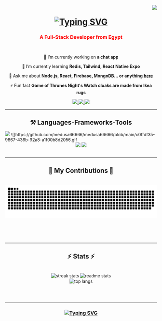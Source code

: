<img align="right" src="https://visitor-badge.laobi.icu/badge?page_id=medusa66666.medusa66666&right_color=purple" />

<h1 align="center">
 <a href="https://git.io/typing-svg"><img src="https://readme-typing-svg.herokuapp.com?font=roboto&size=37&duration=4000&pause=100&color=D06AEC&center=true&vCenter=true&random=false&width=500&height=70&lines=Hi+There!;I'm+Nadeen+Elsayed" alt="Typing SVG" /></a>
</h1>

<h3 align="center" style="color:red;">A Full-Stack Developer from Egypt</h3>

<br/>

<div align="center">
 
 🔭 I’m currently working on **a chat app**
 
 🌱 I’m currently learning **Redis, Tailwind, React Native Expo**

 💬 Ask me about **Node.js, React, Firebase, MongoDB... or anything [here](https://github.com/salesp07/salesp07/issues)**

 ⚡ Fun fact **Game of Thrones Night's Watch cloaks are made from Ikea rugs**
 
 </div>
 
<div align="center"> 
  <a href="mailto:pedro.sales.muniz@gmail.com">
    <img src="https://img.shields.io/badge/Gmail-333333?style=for-the-badge&logo=gmail&logoColor=red" />
  </a>
  <a href="https://linkedin.com/in/pedro-sales-muniz" target="_blank">
    <img src="https://img.shields.io/badge/LinkedIn-0077B5?style=for-the-badge&logo=linkedin&logoColor=white" target="_blank" />
  </a>
  <a href="https://salesp07.github.io" target="_blank">
     <img src="https://img.shields.io/badge/Portfolio-FF5722?style=for-the-badge&logo=todoist&logoColor=white" target="_blank" /> <!-- sqlite, safari, google-chrome are other good icon options -->
  </a>
</div>

 <hr/>
 
<h2 align="center">⚒️ Languages-Frameworks-Tools </h2><img src="[c0ffdf35-9867-436b-92a8-a1f00b8d2056.gif](https://lottie.host/1b8befec-5cbc-42dc-b519-5253731f7111/TfzKVtj7g3.lottie)](https://github.com/medusa66666/medusa66666/blob/main/c0ffdf35-9867-436b-92a8-a1f00b8d2056.gif)" />
![]https://github.com/medusa66666/medusa66666/blob/main/c0ffdf35-9867-436b-92a8-a1f00b8d2056.gif

<br/>
<div align="center">
    <img src="https://skillicons.dev/icons?i=react,bootstrap,mui,html,css,vscode,github,figma,tailwind,git,r" />
    <img src="https://skillicons.dev/icons?i=nodejs,python,javascript,typescript,express,firebase,mongodb,c,java,nextjs,mysql,flask" /><br>
</div>

<br/>
<hr/>

<div align="center">
  <h2>🐍 My Contributions 🐍</h2>
  <br>
  <img alt="snake eating my contributions" src="https://raw.githubusercontent.com/medusa66666/medusa66666/output/github-contribution-grid-snake.svg" />
  
  <br/><br/><br/>
</div>

<hr/>

<h2 align="center">⚡ Stats ⚡</h2>
<br>
<div align=center>
  <img width=390 src="https://streak-stats.demolab.com/?user=nadeen-elsayed&count_private=true&theme=material-palenight&border_radius=10" alt="streak stats"/>
  <img width=390 src="https://github-readme-stats-salesp07.vercel.app/api?username=nadeen-elsayed&count_private=true&show_icons=true&theme=material-palenight&rank_icon=github&border_radius=10" alt="readme stats" />
  <br/>
  <img width=325 align="center" src="https://github-readme-stats.vercel.app/api/top-langs/?username=nadeen-elsayed&hide=HTML&langs_count=8&layout=compact&theme=material-palenight&border_radius=10&size_weight=0.5&count_weight=0.5&exclude_repo=github-readme-stats" alt="top langs" />
</div>

<br/><br/>
<hr/>

<h3 align="center">
<a href="https://git.io/typing-svg"><img src="https://readme-typing-svg.herokuapp.com?font=roboto&size=37&duration=4000&pause=100&color=D06AEC&center=true&vCenter=true&random=false&width=500&height=70&lines=Thanks+for+visiting+:);" alt="Typing SVG" /></a>
</h3>

<br/>

